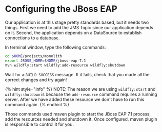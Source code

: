 # Configuring the JBoss EAP

Our application is at this stage pretty standards based, but it needs two things. First we need to add the JMS Topic since our application depends on it. Second, the application depends on a DataSource to establish connections to a database.

In terminal window, type the following commands:

```bash
cd $HOME/projects/monolith
export JBOSS_HOME=$HOME/jboss-eap-7.1
mvn wildfly:start wildfly:add-resource wildfly:shutdown
```

Wait for a `BUILD SUCCESS` message. If it fails, check that you made all the correct changes and try again!

{% hint style="info" %}
NOTE: The reason we are using `wildfly:start` and `wildfly:shutdown` is because the `add-resource` command requires a running server. After we have added these resource we don't have to run this command again.
{% endhint %}

Those commands used maven plugin to start the JBoss EAP 7.1 process, add the resources needed and shutdown it. Once configured, maven plugin is responsible to control it for you.


